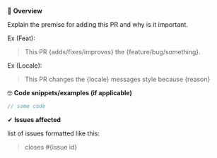 🔎 __Overview__

Explain the premise for adding this PR and why is it important.

Ex (Feat):
> This PR {adds/fixes/improves} the {feature/bug/something}.

Ex (Locale):
> This PR changes the {locale} messages style because {reason}

🤓 __Code snippets/examples (if applicable)__

```js
// some code
```

✔ __Issues affected__

list of issues formatted like this:

> closes #{issue id}
